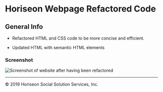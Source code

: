 # Horiseon Webpage Refactored Code

## General Info

*   Refactored HTML and CSS code to be more concise and efficient. 

*   Updated HTML with semantic HTML elements

### Screenshot

![Screenshot of website after having been refactored](Develop/assets/images/horiseon.homepage.refactored.png)

---
© 2019 Horiseon Social Solution Services, Inc.
